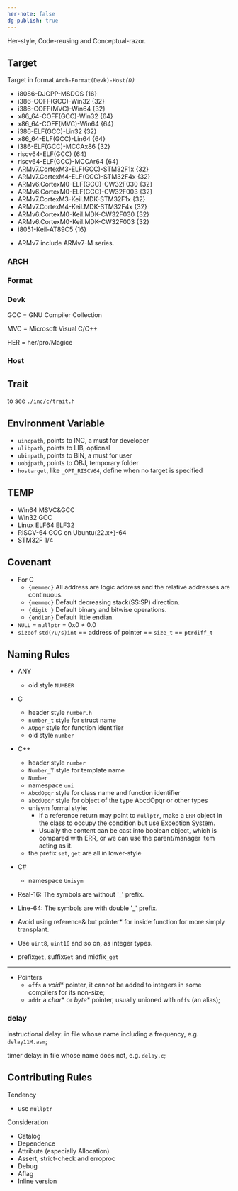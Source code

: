 ```yaml
---
her-note: false
dg-publish: true
---
```


Her-style, Code-reusing and Conceptual-razor.

## Target

Target in format `Arch-Format(Devk)-Host`*`(D)`*
- i8086-DJGPP-MSDOS {16}
- i386-COFF(GCC)-Win32 {32}
- i386-COFF(MVC)-Win64 {32}
- x86_64-COFF(GCC)-Win32 {64}
- x86_64-COFF(MVC)-Win64 {64}
- i386-ELF(GCC)-Lin32 {32}
- x86_64-ELF(GCC)-Lin64 {64}
- i386-ELF(GCC)-MCCAx86 {32}
- riscv64-ELF(GCC) {64}
- riscv64-ELF(GCC)-MCCAr64 {64}
- ARMv7.CortexM3-ELF(GCC)-STM32F1x {32}
- ARMv7.CortexM4-ELF(GCC)-STM32F4x {32}
- ARMv6.CortexM0-ELF(GCC)-CW32F030 {32}
- ARMv6.CortexM0-ELF(GCC)-CW32F003 {32}
- ARMv7.CortexM3-Keil.MDK-STM32F1x {32}
- ARMv7.CortexM4-Keil.MDK-STM32F4x {32}
- ARMv6.CortexM0-Keil.MDK-CW32F030 {32}
- ARMv6.CortexM0-Keil.MDK-CW32F003 {32}
- i8051-Keil-AT89C5 {16}

* ARMv7 include ARMv7-M series.

### ARCH

### Format


### Devk


GCC = GNU Compiler Collection

MVC = Microsoft Visual C/C++

HER = her/pro/Magice 


### Host



## Trait

to see `./inc/c/trait.h`


## Environment Variable

- `uincpath`, points to INC, a must for developer
- `ulibpath`, points to LIB, optional
- `ubinpath`, points to BIN, a must for user
- `uobjpath`, points to OBJ, temporary folder
- `hostarget`, like `_OPT_RISCV64`, define when no target is specified

## TEMP

- Win64 MSVC&GCC
- Win32 GCC
- Linux ELF64 ELF32
- RISCV-64 GCC on Ubuntu(22.x+)-64
- STM32F 1/4

## Covenant

- For C
    - `{memmec}` All address are logic address and the relative addresses are continuous.
    - `{memmec}` Default decreasing stack(SS:SP) direction.
    - `{digit }` Default binary and bitwise operations.
    - `{endian}` Default little endian.
- `NULL` = `nullptr` = 0x0 ≠ 0.0
- `sizeof` `std(/u/s)int` == address of pointer == `size_t` == `ptrdiff_t` 



## Naming Rules

- ANY
	- old style `NUMBER`
- C
    - header style `number.h` 
    - `number_t`  style for struct name
    - `AOpqr` style for  function identifier
	- old style `number`
- C++ 
    - header style `number` 
    - `Number_T` style for template name
	- `Number` 
    - namespace `uni` 
    - `AbcdOpqr` style for class name and function identifier
    - `abcdOpqr` style for object of the type AbcdOpqr or other types
    - unisym formal style:
        - If a reference return may point to `nullptr`, make a `ERR` object in the class to occupy the condition but use Exception System. 
        - Usually the content can be cast into boolean object, which is compared with ERR, or we can use the parent/manager item acting as it.
    - the prefix `set`, `get` are all in lower-style
- C#
    - namespace `Unisym` 

- Real-16: The symbols are without '_' prefix.
- Line-64: The symbols are with double '_' prefix.
- Avoid using reference& but pointer* for inside function for more simply transplant.
- Use `uint8`, `uint16` and so on, as integer types.

- prefix`get`, suffix`Get` and midfix`_get`

---

- Pointers
	- `offs` a $void*$ pointer, it cannot be added to integers in some compilers for its non-size;
	- `addr` a $char*$ or $byte*$ pointer, usually unioned with `offs` (an alias);


### delay

instructional delay: in file whose name including a frequency, e.g. `delay11M.asm`;

timer delay: in file whose name does not, e.g. `delay.c`;


## Contributing Rules 

Tendency

- use `nullptr` 

Consideration

- Catalog
- Dependence
- Attribute (especially Allocation)
- Assert, strict-check and erroproc
- Debug
- Aflag
- Inline version


